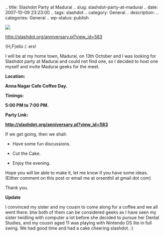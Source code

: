 .. title: Slashdot Party at Madurai
.. slug: slashdot-party-at-madurai
.. date: 2007-10-09 23:23:00
.. tags: slashdot
.. category: General
.. description: 
.. categories: General
.. wp-status: publish

<html><body><img src="http://farm2.static.flickr.com/1126/1483146565_80e9acc31f_o.png">



http://slashdot.org/anniversary.pl?view_id=583



{H,F}ello /. ers!



I will be at my home town, Madurai, on 13th October and I was looking for Slashdot party at Madurai and could not find one, so I decided to host one myself and invite Madurai geeks for the meet.

<b>

Location:

Anna Nagar Cafe Coffee Day.



Timings:

5:00 PM to 7:00 PM.



Party Link:

http://slashdot.org/anniversary.pl?view_id=583

</b>



If we get going, then we shall:

- Have some fun discussions.

- Cut the Cake.

- Enjoy the evening.



Hope you will be able to make it, let me know if you have some ideas. (Either comment on this post or email me at orsenthil at gmail dot com)



Thank you.



<b>Update</b>



I convinced my sister and my cousin to come along for a coffee and we all went there. btw both of them can be considered geeks as I have seen my sister twidling with computer a lot before she decided to pursue her Dental Studies, and my cousin aged 11 was playing with Nintendo DS lite in full swing. We had good time and had a cake cheering slashdot. :)</body></html>